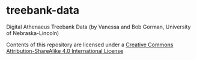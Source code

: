 # treebank-data
Digital Athenaeus Treebank Data (by Vanessa and Bob Gorman, University of Nebraska-Lincoln)

Contents of this repository are licensed under a [Creative Commons Attribution-ShareAlike 4.0 International License](http://creativecommons.org/licenses/by-sa/4.0/)
